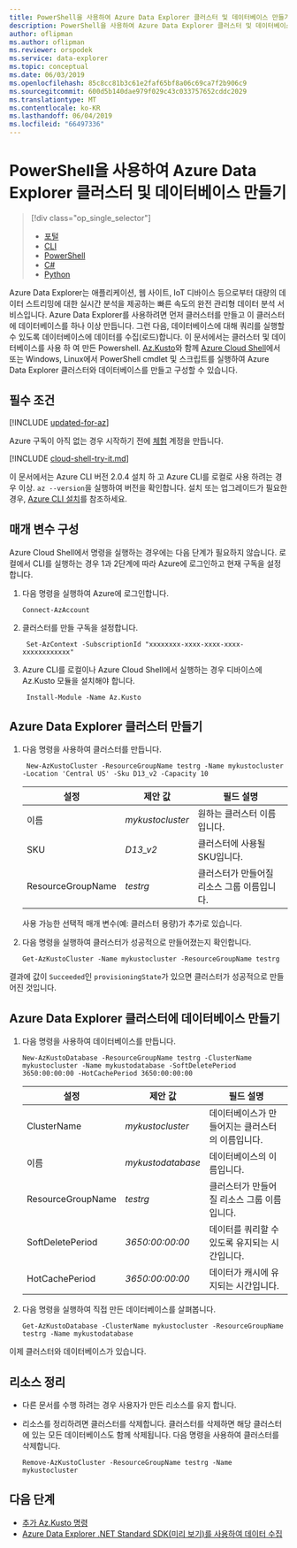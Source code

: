 ```yaml
---
title: PowerShell을 사용하여 Azure Data Explorer 클러스터 및 데이터베이스 만들기
description: PowerShell을 사용하여 Azure Data Explorer 클러스터 및 데이터베이스를 만드는 방법을 알아봅니다.
author: oflipman
ms.author: oflipman
ms.reviewer: orspodek
ms.service: data-explorer
ms.topic: conceptual
ms.date: 06/03/2019
ms.openlocfilehash: 85c8cc81b3c61e2faf65bf8a06c69ca7f2b906c9
ms.sourcegitcommit: 600d5b140dae979f029c43c033757652cddc2029
ms.translationtype: MT
ms.contentlocale: ko-KR
ms.lasthandoff: 06/04/2019
ms.locfileid: "66497336"
---
```

# <a name="create-an-azure-data-explorer-cluster-and-database-by-using-powershell"></a>PowerShell을 사용하여 Azure Data Explorer 클러스터 및 데이터베이스 만들기

> [!div class="op_single_selector"]
> * [포털](create-cluster-database-portal.md)
> * [CLI](create-cluster-database-cli.md)
> * [PowerShell](create-cluster-database-powershell.md)
> * [C#](create-cluster-database-csharp.md)
> * [Python](create-cluster-database-python.md)
>  

Azure Data Explorer는 애플리케이션, 웹 사이트, IoT 디바이스 등으로부터 대량의 데이터 스트리밍에 대한 실시간 분석을 제공하는 빠른 속도의 완전 관리형 데이터 분석 서비스입니다. Azure Data Explorer를 사용하려면 먼저 클러스터를 만들고 이 클러스터에 데이터베이스를 하나 이상 만듭니다. 그런 다음, 데이터베이스에 대해 쿼리를 실행할 수 있도록 데이터베이스에 데이터를 수집(로드)합니다. 이 문서에서는 클러스터 및 데이터베이스를 사용 하 여 만든 Powershell. [Az.Kusto](/powershell/module/az.kusto/?view=azps-1.4.0#kusto)와 함께 [Azure Cloud Shell](../cloud-shell/overview.md)에서 또는 Windows, Linux에서 PowerShell cmdlet 및 스크립트를 실행하여 Azure Data Explorer 클러스터와 데이터베이스를 만들고 구성할 수 있습니다.

## <a name="prerequisites"></a>필수 조건

[!INCLUDE [updated-for-az](../../includes/updated-for-az.md)]

Azure 구독이 아직 없는 경우 시작하기 전에 [체험](https://azure.microsoft.com/free/) 계정을 만듭니다.

[!INCLUDE [cloud-shell-try-it.md](../../includes/cloud-shell-try-it.md)]

이 문서에서는 Azure CLI 버전 2.0.4 설치 하 고 Azure CLI를 로컬로 사용 하려는 경우 이상. `az --version`을 실행하여 버전을 확인합니다. 설치 또는 업그레이드가 필요한 경우, [Azure CLI 설치](/cli/azure/install-azure-cli?view=azure-cli-latest)를 참조하세요.

## <a name="configure-parameters"></a>매개 변수 구성

Azure Cloud Shell에서 명령을 실행하는 경우에는 다음 단계가 필요하지 않습니다. 로컬에서 CLI를 실행하는 경우 1과 2단계에 따라 Azure에 로그인하고 현재 구독을 설정합니다.

1. 다음 명령을 실행하여 Azure에 로그인합니다.

    ```azurepowershell-interactive
    Connect-AzAccount
    ```

1. 클러스터를 만들 구독을 설정합니다.

    ```azurepowershell-interactive
     Set-AzContext -SubscriptionId "xxxxxxxx-xxxx-xxxx-xxxx-xxxxxxxxxxxx"
    ```
1. Azure CLI를 로컬이나 Azure Cloud Shell에서 실행하는 경우 디바이스에 Az.Kusto 모듈을 설치해야 합니다.
    
    ```azurepowershell-interactive
     Install-Module -Name Az.Kusto  
    ```

## <a name="create-the-azure-data-explorer-cluster"></a>Azure Data Explorer 클러스터 만들기

1. 다음 명령을 사용하여 클러스터를 만듭니다.

    ```azurepowershell-interactive
     New-AzKustoCluster -ResourceGroupName testrg -Name mykustocluster -Location 'Central US' -Sku D13_v2 -Capacity 10
    ```

   |**설정** | **제안 값** | **필드 설명**|
   |---|---|---|
   | 이름 | *mykustocluster* | 원하는 클러스터 이름입니다.|
   | SKU | *D13_v2* | 클러스터에 사용될 SKU입니다. |
   | ResourceGroupName | *testrg* | 클러스터가 만들어질 리소스 그룹 이름입니다. |

    사용 가능한 선택적 매개 변수(예: 클러스터 용량)가 추가로 있습니다.

1. 다음 명령을 실행하여 클러스터가 성공적으로 만들어졌는지 확인합니다.

    ```azurepowershell-interactive
    Get-AzKustoCluster -Name mykustocluster -ResourceGroupName testrg
    ```

결과에 값이 `Succeeded`인 `provisioningState`가 있으면 클러스터가 성공적으로 만들어진 것입니다.

## <a name="create-the-database-in-the-azure-data-explorer-cluster"></a>Azure Data Explorer 클러스터에 데이터베이스 만들기

1. 다음 명령을 사용하여 데이터베이스를 만듭니다.

    ```azurepowershell-interactive
    New-AzKustoDatabase -ResourceGroupName testrg -ClusterName mykustocluster -Name mykustodatabase -SoftDeletePeriod 3650:00:00:00 -HotCachePeriod 3650:00:00:00
    ```

   |**설정** | **제안 값** | **필드 설명**|
   |---|---|---|
   | ClusterName | *mykustocluster* | 데이터베이스가 만들어지는 클러스터의 이름입니다.|
   | 이름 | *mykustodatabase* | 데이터베이스의 이름입니다.|
   | ResourceGroupName | *testrg* | 클러스터가 만들어질 리소스 그룹 이름입니다. |
   | SoftDeletePeriod | *3650:00:00:00* | 데이터를 쿼리할 수 있도록 유지되는 시간입니다. |
   | HotCachePeriod | *3650:00:00:00* | 데이터가 캐시에 유지되는 시간입니다. |

1. 다음 명령을 실행하여 직접 만든 데이터베이스를 살펴봅니다.

    ```azurepowershell-interactive
    Get-AzKustoDatabase -ClusterName mykustocluster -ResourceGroupName testrg -Name mykustodatabase
    ```

이제 클러스터와 데이터베이스가 있습니다.

## <a name="clean-up-resources"></a>리소스 정리

* 다른 문서를 수행 하려는 경우 사용자가 만든 리소스를 유지 합니다.
* 리소스를 정리하려면 클러스터를 삭제합니다. 클러스터를 삭제하면 해당 클러스터에 있는 모든 데이터베이스도 함께 삭제됩니다. 다음 명령을 사용하여 클러스터를 삭제합니다.

    ```azurepowershell-interactive
    Remove-AzKustoCluster -ResourceGroupName testrg -Name mykustocluster
    ```

## <a name="next-steps"></a>다음 단계

* [추가 Az.Kusto 명령](/powershell/module/az.kusto/?view=azps-1.7.0#kusto)
* [Azure Data Explorer .NET Standard SDK(미리 보기)를 사용하여 데이터 수집](net-standard-ingest-data.md)
